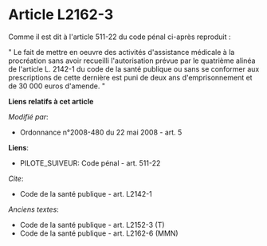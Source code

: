 # Article L2162-3

Comme il est dit à l'article 511-22 du code pénal ci-après reproduit : 

" Le fait de mettre en oeuvre des activités d'assistance médicale à la procréation sans avoir recueilli l'autorisation prévue
par le quatrième alinéa de l'article L. 2142-1 du code de la santé publique ou sans se conformer aux prescriptions de cette
dernière est puni de deux ans d'emprisonnement et de 30 000 euros d'amende. "

**Liens relatifs à cet article**

_Modifié par_:

  - Ordonnance n°2008-480 du 22 mai 2008 - art. 5

**Liens**:

  - PILOTE_SUIVEUR: Code pénal - art. 511-22

_Cite_:

  - Code de la santé publique - art. L2142-1

_Anciens textes_:

  - Code de la santé publique - art. L2152-3 (T)
  - Code de la santé publique - art. L2162-6 (MMN)
